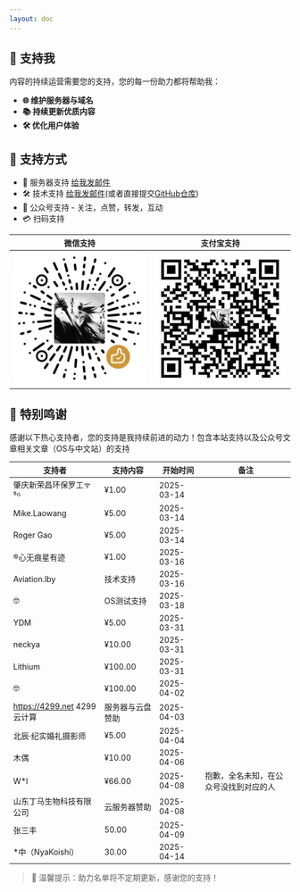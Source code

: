 ```yaml
---
layout: doc
---
```

## 💝 支持我

内容的持续运营需要您的支持，您的每一份助力都将帮助我：

- **🌐 维护服务器与域名**  
- **📚 持续更新优质内容**  
- **🛠️ 优化用户体验**  

## 🎯 支持方式 
- 💾 服务器支持 [给我发邮件](mailto:djhui@live.cn)
- 🛠️ 技术支持 [给我发邮件](mailto:djhui@live.cn)(或者直接提交[GitHub仓库](https://github.com/ha-china/HAOS-CN))
- 📱 公众号支持 - 关注，点赞，转发，互动
- 💳 扫码支持

| 微信支持 | 支付宝支持 |
|----------|------------|
| ![微信](./images/WeChat_Pay.jpg) | ![支付宝](./images/Ali_Pay.jpg) |

## 🙏 特别鸣谢

感谢以下热心支持者，您的支持是我持续前进的动力！包含本站支持以及公众号文章相关文章（OS与中文站）的支持

| 支持者                     | 支持内容           | 开始时间   | 备注                     |
|----------------------------|--------------------|------------|--------------------------|
| 肇庆新荣昌环保罗工ᯤ⁵ᴳ      | ¥1.00              | 2025-03-14 |                          |
| Mike.Laowang               | ¥5.00              | 2025-03-14 |                          |
| Roger Gao                  | ¥5.00              | 2025-03-14 |                          |
| ®心无痕星有迹              | ¥1.00              | 2025-03-16 |                          |
| Aviation.lby               | 技术支持           | 2025-03-16 |                          |
| 🤓                         | OS测试支持         | 2025-03-18 |                          |
| YDM                        | ¥5.00              | 2025-03-31 |                          |
| neckya                     | ¥10.00             | 2025-03-31 |                          |
| Lithium                    | ¥100.00            | 2025-03-31 |                          |
| 🤓                         | ¥100.00            | 2025-04-02 |                          |
| https://4299.net 4299云计算    | 服务器与云盘赞助   | 2025-04-03 |                          |
| 北辰·纪实婚礼摄影师        | ¥5.00              | 2025-04-04 |                          |
| 木偶                       | ¥10.00             | 2025-04-06 |                          |
| W*l                        | ¥66.00             | 2025-04-08 | 抱歉，全名未知，在公众号没找到对应的人 |
|山东丁马生物科技有限公司  | 云服务器赞助   | 2025-04-08 |                          |
|张三丰                  |50.00           | 2025-04-09 |                          |
|*中（NyaKoishi）                  |30.00           | 2025-04-14 |                          |


> 📌 温馨提示：助力名单将不定期更新，感谢您的支持！